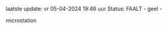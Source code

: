 laatste update: 
vr 05-04-2024 19:46   uur 
Status: FAALT - geel - 
<div class="service Y">microstation</div>